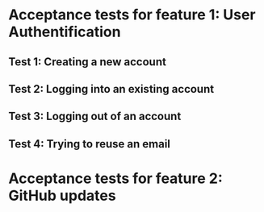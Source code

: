 # Acceptance tests for feature 1: User Authentification

## Test 1: Creating a new account

## Test 2: Logging into an existing account

## Test 3: Logging out of an account

## Test 4: Trying to reuse an email

# Acceptance tests for feature 2: GitHub updates
